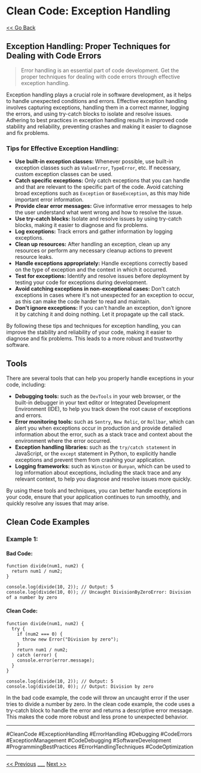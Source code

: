 # Clean Code: Exception Handling

[<< Go Back](../README.md)

## Exception Handling: Proper Techniques for Dealing with Code Errors

> Error handling is an essential part of code development. Get the proper techniques for dealing with code errors through effective exception handling.

Exception handling plays a crucial role in software development, as it helps to handle unexpected conditions and errors. Effective exception handling involves capturing exceptions, handling them in a correct manner, logging the errors, and using try-catch blocks to isolate and resolve issues. Adhering to best practices in exception handling results in improved code stability and reliability, preventing crashes and making it easier to diagnose and fix problems.

### Tips for Effective Exception Handling:

- **Use built-in exception classes:** Whenever possible, use built-in exception classes such as `ValueError`, `TypeError`, etc. If necessary, custom exception classes can be used.
- **Catch specific exceptions:** Only catch exceptions that you can handle and that are relevant to the specific part of the code. Avoid catching broad exceptions such as `Exception` or `BaseException`, as this may hide important error information.
- **Provide clear error messages:** Give informative error messages to help the user understand what went wrong and how to resolve the issue.
- **Use try-catch blocks:** Isolate and resolve issues by using try-catch blocks, making it easier to diagnose and fix problems.
- **Log exceptions:** Track errors and gather information by logging exceptions.
- **Clean up resources:** After handling an exception, clean up any resources or perform any necessary cleanup actions to prevent resource leaks.
- **Handle exceptions appropriately:** Handle exceptions correctly based on the type of exception and the context in which it occurred.
- **Test for exceptions:** Identify and resolve issues before deployment by testing your code for exceptions during development.
- **Avoid catching exceptions in non-exceptional cases:** Don't catch exceptions in cases where it's not unexpected for an exception to occur, as this can make the code harder to read and maintain.
- **Don't ignore exceptions:** If you can't handle an exception, don't ignore it by catching it and doing nothing. Let it propagate up the call stack.

By following these tips and techniques for exception handling, you can improve the stability and reliability of your code, making it easier to diagnose and fix problems. This leads to a more robust and trustworthy software.

## Tools

There are several tools that can help you properly handle exceptions in your code, including:

- **Debugging tools:** such as the `DevTools` in your web browser, or the built-in debugger in your text editor or Integrated Development Environment (IDE), to help you track down the root cause of exceptions and errors.
- **Error monitoring tools:** such as `Sentry`, `New Relic`, or `Rollbar`, which can alert you when exceptions occur in production and provide detailed information about the error, such as a stack trace and context about the environment where the error occurred.
- **Exception handling libraries:** such as the `try/catch statement` in JavaScript, or the `except` statement in Python, to explicitly handle exceptions and prevent them from crashing your application.
- **Logging frameworks:** such as `Winston` or `Bunyan`, which can be used to log information about exceptions, including the stack trace and any relevant context, to help you diagnose and resolve issues more quickly.

By using these tools and techniques, you can better handle exceptions in your code, ensure that your application continues to run smoothly, and quickly resolve any issues that may arise.

## Clean Code Examples

### Example 1:

#### Bad Code:

```JS
function divide(num1, num2) {
  return num1 / num2;
}

console.log(divide(10, 2)); // Output: 5
console.log(divide(10, 0)); // Uncaught DivisionByZeroError: Division of a number by zero

```

#### Clean Code:

```JS
function divide(num1, num2) {
  try {
    if (num2 === 0) {
      throw new Error("Division by zero");
    }
    return num1 / num2;
  } catch (error) {
    console.error(error.message);
  }
}

console.log(divide(10, 2)); // Output: 5
console.log(divide(10, 0)); // Output: Division by zero

```

In the bad code example, the code will throw an uncaught error if the user tries to divide a number by zero. In the clean code example, the code uses a try-catch block to handle the error and returns a descriptive error message. This makes the code more robust and less prone to unexpected behavior.


---

#CleanCode #ExceptionHandling #ErrorHandling #Debugging #CodeErrors #ExceptionManagement #CodeDebugging #SoftwareDevelopment #ProgrammingBestPractices #ErrorHandlingTechniques #CodeOptimization

---

[<< Previous](../day-09-reusable-code/README.md) **\_\_\_**
[Next >>](../day-11-code-optimization/README.md)
